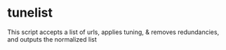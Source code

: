 # tunelist
This script accepts a list of urls, applies tuning, &amp; removes redundancies, and outputs the normalized list
